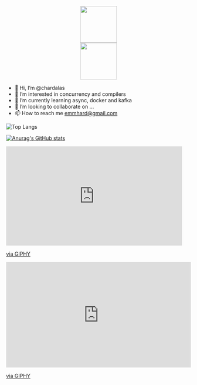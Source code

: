 <div id="header" align="center">
  <img src="https://giphy.com/embed/WSBeyxvC1jH496xQGA" width="100"/>
</div>

<div id="header" align="center">
  <img src="https://media.giphy.com/media/WSBeyxvC1jH496xQGA/giphy.gif" width="100"/>
</div>

- 👋 Hi, I’m @chardalas
- 👀 I’m interested in concurrency and compilers 
- 🌱 I’m currently learning async, docker and kafka
- 💞️ I’m looking to collaborate on ...
- 📫 How to reach me emmhard@gmail.com

![Top Langs](https://github-readme-stats.vercel.app/api/top-langs/?username=chardalas&layout=compact&theme=transparent)

[![Anurag's GitHub stats](https://github-readme-stats.vercel.app/api?username=chardalas)](https://github.com/anuraghazra/github-readme-stats)


<iframe src="https://giphy.com/embed/iOdhk1BSNJ7PsQRUN3" width="480" height="270" frameBorder="0" class="giphy-embed" allowFullScreen></iframe><p><a href="https://giphy.com/stickers/hacktiv8-iOdhk1BSNJ7PsQRUN3">via GIPHY</a></p>

<div style="width:100%;height:0;padding-bottom:57%;position:relative;"><iframe src="https://giphy.com/embed/WSBeyxvC1jH496xQGA" width="100%" height="100%" style="position:absolute" frameBorder="0" class="giphy-embed" allowFullScreen></iframe></div><p><a href="https://giphy.com/stickers/code-programmer-learn-to-WSBeyxvC1jH496xQGA">via GIPHY</a></p>
<!---
chardalas/chardalas is a ✨ special ✨ repository because its `README.md` (this file) appears on your GitHub profile.
You can click the Preview link to take a look at your changes.
--->
